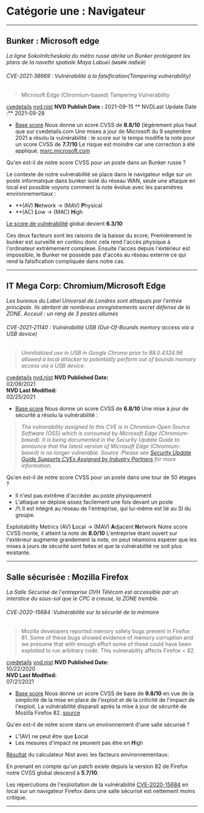 # Catégorie une : Navigateur
--- 
## Bunker : Microsoft edge
*La ligne Sokolnitcheskaïa du métro russe abrite un Bunker protégeant les plans de la navette spatiale Maya Labueï (майя лабей)*

###### CVE-2021-38669 : Vulnérabilité à la falsification(Tampering vulnerability)
>Microsoft Edge (Chromium-based) Tampering Vulnerability

[cvedetails](https://www.cvedetails.com/cve/CVE-2021-38669/)
[nvd.nist](https://nvd.nist.gov/vuln/detail/CVE-2021-38669)
**NVD Publish Date :** 
2021-09-15 
** NVDLast Update Date :**
2021-09-28
* [Base score](https://nvd.nist.gov/vuln-metrics/cvss/v3-calculator?name=CVE-2021-38669&vector=AV:N/AC:L/PR:L/UI:N/S:U/C:H/I:H/A:H&version=3.1&source=NIST)
Nous donne un score CVSS de **8.8/10** (légèrement plus haut que sur cvedetails.com
Une mises à jour de Microsoft du 9 septembre 2021 a résolu la vulnérabilité :
le score sur le temps modifie la note pour un score CVSS de **7.7/10**
Le risque est moindre car une correction à été appliqué. 
[msrc.microsoft.com](https://msrc.microsoft.com/update-guide/en-US/vulnerability/CVE-2021-38669)

Qu'en est-il de notre score CVSS pour un poste dans un Bunker russe ?

Le contexte de notre vulnérabilité se place dans le navigateur edge sur un poste informatique dans bunker isolé du réseau WAN, seule une attaque en local est possible voyons comment la note évolue avec les paramètres environnementaux :

* **(AV) **N**etwork -> (MAV) **P**hysical
* **(AC) **L**ow -> (MAC) **H**igh

[Le score de vulnérabilité](https://nvd.nist.gov/vuln-metrics/cvss/v3-calculator?vector=AV:N/AC:L/PR:L/UI:N/S:U/C:H/I:H/A:H/CR:X/IR:X/AR:X/MAV:P/MAC:H/MPR:X/MUI:X/MS:X/MC:X/MI:X/MA:X&version=3.1) global devient **6.3/10**

Ces deux facteurs sont les raisons de la baisse du score, Premièrement le bunker est surveillé en continu donc cela rend l'accès physique à l'ordinateur extrêmement complexe.
Ensuite l'acces depuis l'éxtérieur est impossible, le Bunker ne possède pas d'accès au réseau externe ce qui rend la falsification compliquée dans notre cas.

---

## IT Mega Corp: Chromium/Microsoft Edge
*Les bureaux du Label Universal de Londres sont attaqués par l'entrée principale. Ils abritent de nombreux enregistrements secret défense de la ZONE. 
Acceuil : un rang de 3 postes allumés*

###### CVE-2021-21140 : Vulnérabilité USB (Out-Of-Bounds memory access via a USB device)
>_Uninitialized use in USB in Google Chrome prior to 88.0.4324.96 allowed a local attacker to potentially perform out of bounds memory access via a USB device._

[cvedetails](https://www.cvedetails.com/cve/CVE-2021-21140/)
[nvd.nist](https://nvd.nist.gov/vuln/detail/CVE-2021-21140)
**NVD Published Date:**  
02/09/2021  
**NVD Last Modified:**  
02/25/2021
  * [Base score](https://nvd.nist.gov/vuln-metrics/cvss/v3-calculator?name=CVE-2021-21140&vector=AV:P/AC:L/PR:N/UI:N/S:U/C:H/I:H/A:H&version=3.1&source=NIST) 
Nous donne un score CVSS de **6.8/10**
Une mise à jour de sécurité a résolu la vulnérabilité :
>_The vulnerability assigned to this CVE is in Chromium Open Source Software (OSS) which is consumed by Microsoft Edge (Chromium-based). It is being documented in the Security Update Guide to announce that the latest version of Microsoft Edge (Chromium-based) is no longer vulnerable. 
Source :Please see [Security Update Guide Supports CVEs Assigned by Industry Partners](https://msrc-blog.microsoft.com/2021/01/13/security-update-guide-supports-cves-assigned-by-industry-partners/) for more information._

Qu'en est-il de notre score CVSS pour un poste dans une tour de 50 étages ?
* Il n'est pas extrême d'accéder au poste physiquement
* L'attaque se déploie assez facilement une fois devant un poste
* /!\ Il est intégré au réseau de l'entreprise, qui lui-même est lié au SI du groupe.

Exploitability Metrics
(AV) **L**ocal -> (MAV) **A**djacent **N**etwork
Notre score CVSS monte, il atteint la note de **8.0/10**
L'entreprise étant ouvert sur l'extérieur augmente grandement la note, on peut néamoins espérer que les mises à jours de sécurité sont faites et que la vulnérabilité ne soit plus existante. 

---

## Salle sécurisée : Mozilla Firefox
*La Salle Sécurisé de l'entreprise OVH Télécom est accessible par un interstice du sous-sol que le CPC a creusé, la ZONE tremble.*

###### CVE-2020-15684 :Vulnérabilité sur la sécurité de la mémoire
>Mozilla developers reported memory safety bugs present in Firefox 81. Some of these bugs showed evidence of memory corruption and we presume that with enough effort some of these could have been exploited to run arbitrary code. This vulnerability affects Firefox < 82.

[cvedetails](https://www.cvedetails.com/cve/CVE-2020-15684/)
[vnd.nist](https://nvd.nist.gov/vuln/detail/CVE-2020-15684)
**NVD Published Date:**  
10/22/2020  
**NVD Last Modified:**  
07/21/2021
* [Base score](https://nvd.nist.gov/vuln-metrics/cvss/v3-calculator?name=CVE-2020-15684&vector=AV:N/AC:L/PR:N/UI:N/S:U/C:H/I:H/A:H&version=3.1&source=NIST)
Nous donne un score CVSS de base de **9.8/10** en vue de la simplicité de la mise en place de l'exploit et de la criticité de l'impact de l'exploit.
 La vulnérabilité disparait après la mise à jour de sécurité de Mozilla Firefox 82.
[source](https://www.mozilla.org/en-US/security/advisories/mfsa2020-45/)

Qu'en est-il de notre score dans un environnement d'une salle sécurisé ?
- L'(AV) ne peut être que **L**ocal
- Les mesures d'impact ne peuvent pas être en **H**igh

[Résultat](https://nvd.nist.gov/vuln-metrics/cvss/v3-calculator?vector=AV:N/AC:L/PR:N/UI:N/S:U/C:H/I:H/A:H/E:X/RL:O/RC:X/CR:X/IR:X/AR:X/MAV:L/MAC:L/MPR:N/MUI:N/MS:U/MC:L/MI:L/MA:L&version=3.1) du calculateur Nist avec les facteurs environnementaux:

En prenant en compte qu'un patch existe depuis la version 82 de Firefox notre CVSS global descend à **5.7/10**.

Les répercutions de l'exploitation de la vulnérabilité [CVE-2020-15684](https://nvd.nist.gov/vuln/detail/CVE-2020-15684) en local sur un navigateur Firefox dans une salle sécurisé est nettement moins critique.

---
